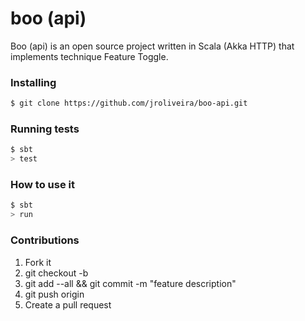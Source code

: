 # boo (api)

Boo (api) is an open source project written in Scala (Akka HTTP) that implements technique Feature Toggle.

### Installing

``` bash
$ git clone https://github.com/jroliveira/boo-api.git
```

### Running tests

``` bash
$ sbt
> test
```

### How to use it

``` bash
$ sbt
> run
```

### Contributions

1. Fork it
2. git checkout -b <branch-name>
3. git add --all && git commit -m "feature description"
4. git push origin <branch-name>
5. Create a pull request
